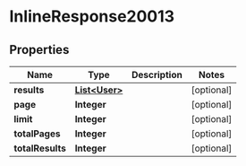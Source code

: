 # InlineResponse20013

## Properties
Name | Type | Description | Notes
------------ | ------------- | ------------- | -------------
**results** | [**List&lt;User&gt;**](User.md) |  |  [optional]
**page** | **Integer** |  |  [optional]
**limit** | **Integer** |  |  [optional]
**totalPages** | **Integer** |  |  [optional]
**totalResults** | **Integer** |  |  [optional]
